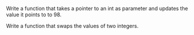 Write a function that takes a pointer to an int as parameter and updates the value it points to to 98.


Write a function that swaps the values of two integers.
